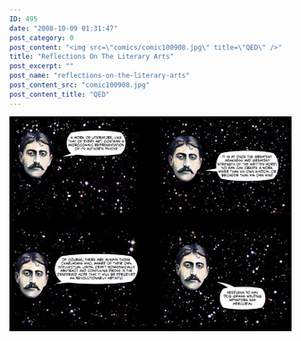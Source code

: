 ```yaml
---
ID: 495
date: "2008-10-09 01:31:47"
post_category: 0
post_content: "<img src=\"comics/comic100908.jpg\" title=\"QED\" />"
title: "Reflections On The Literary Arts"
post_excerpt: ""
post_name: "reflections-on-the-literary-arts"
post_content_src: "comic100908.jpg"
post_content_title: "QED"
---
```



[![QED](/comics-hi-res/comic100908.jpg)](/comics-hi-res/comic100908.jpg)
